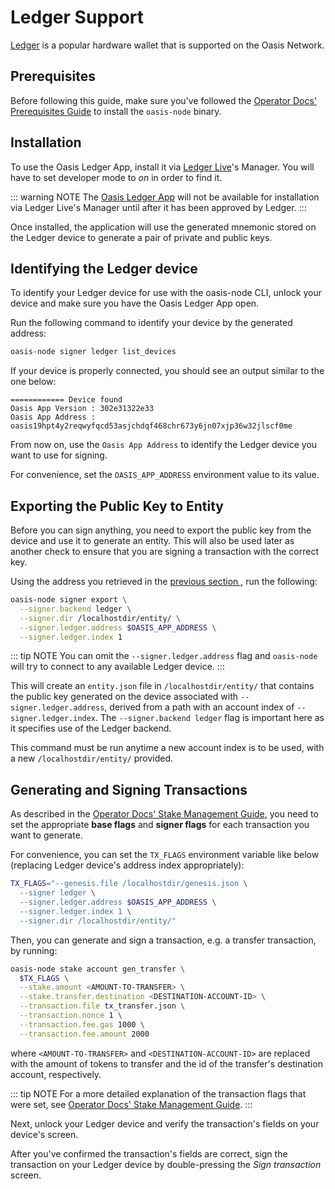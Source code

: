 # Ledger Support

[Ledger] is a popular hardware wallet that is supported on the Oasis Network.

## Prerequisites

Before following this guide, make sure you've followed the [Operator Docs'
Prerequisites Guide] to install the `oasis-node` binary.

## Installation

To use the Oasis Ledger App, install it via [Ledger Live]'s Manager.
You will have to set developer mode to _on_ in order to find it.

::: warning NOTE
The [Oasis Ledger App] will not be available for installation via Ledger Live's
Manager until after it has been approved by Ledger.
:::

Once installed, the application will use the generated mnemonic stored on the
Ledger device to generate a pair of private and public keys.

## Identifying the Ledger device

To identify your Ledger device for use with the oasis-node CLI, unlock your
device and make sure you have the Oasis Ledger App open.

Run the following command to identify your device by the generated address:

```bash
oasis-node signer ledger list_devices
```

If your device is properly connected, you should see an output similar to the
one below:

```text
============ Device found
Oasis App Version : 302e31322e33
Oasis App Address : oasis19hpt4y2reqwyfqcd53asjchdqf468chr673y6jn07xjp36w32jlscf0me
```

From now on, use the `Oasis App Address` to identify the Ledger device you want
to use for signing.

For convenience, set the `OASIS_APP_ADDRESS` environment value to its value.

## Exporting the Public Key to Entity

Before you can sign anything, you need to export the public key from the device
and use it to generate an entity. This will also be used later as another check
to ensure that you are signing a transaction with the correct key.

Using the address you retrieved in the [previous section
](#identifying-the-ledger-device), run the following:

```bash
oasis-node signer export \
  --signer.backend ledger \
  --signer.dir /localhostdir/entity/ \
  --signer.ledger.address $OASIS_APP_ADDRESS \
  --signer.ledger.index 1
```

::: tip NOTE
You can omit the `--signer.ledger.address` flag and `oasis-node` will try to
connect to any available Ledger device.
:::

This will create an `entity.json` file in `/localhostdir/entity/` that contains
the public key generated on the device associated with
`--signer.ledger.address`, derived from a path with an account index of
`--signer.ledger.index`. The `--signer.backend ledger` flag is important here as
it specifies use of the Ledger backend.

This command must be run anytime a new account index is to be used, with a
new `/localhostdir/entity/` provided.

## Generating and Signing Transactions

As described in the [Operator Docs' Stake Management Guide][stake-mgmt-flags],
you need to set the appropriate **base flags** and **signer flags** for each
transaction you want to generate.

For convenience, you can set the `TX_FLAGS` environment variable like below
(replacing Ledger device's address index appropriately):

```bash
TX_FLAGS="--genesis.file /localhostdir/genesis.json \
  --signer ledger \
  --signer.ledger.address $OASIS_APP_ADDRESS \
  --signer.ledger.index 1 \
  --signer.dir /localhostdir/entity/"
```

Then, you can generate and sign a transaction, e.g. a transfer transaction,
by running:

```bash
oasis-node stake account gen_transfer \
  $TX_FLAGS \
  --stake.amount <AMOUNT-TO-TRANSFER> \
  --stake.transfer.destination <DESTINATION-ACCOUNT-ID> \
  --transaction.file tx_transfer.json \
  --transaction.nonce 1 \
  --transaction.fee.gas 1000 \
  --transaction.fee.amount 2000
```

where `<AMOUNT-TO-TRANSFER>` and `<DESTINATION-ACCOUNT-ID>` are replaced with
the amount of tokens to transfer and the id of the transfer's destination
account, respectively.

::: tip NOTE
For a more detailed explanation of the transaction flags that were set, see
[Operator Docs' Stake Management Guide][stake-mgmt-tx-flags].
:::

Next, unlock your Ledger device and verify the transaction's fields on your
device's screen.

After you've confirmed the transaction's fields are correct, sign the
transaction on your Ledger device by double-pressing the _Sign transaction_
screen.

[Ledger]: https://www.ledger.com/
[Ledger Live]: https://www.ledger.com/ledger-live/
[Oasis Ledger App]: https://github.com/Zondax/ledger-oasis
[Operator Docs' Prerequisites Guide]:
  ../operators/prerequisites.md
[stake-mgmt-flags]:
  ../operators/stake-management.md#generating-and-submitting-transactions
[stake-mgmt-tx-flags]:
  ../operators/stake-management.html#common-transaction-flags
